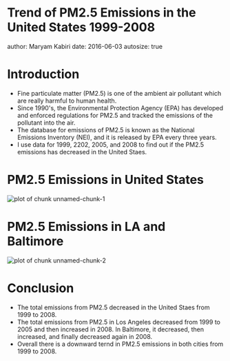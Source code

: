 Trend of PM2.5 Emissions in the United States 1999-2008
========================================================
author: Maryam Kabiri
date: 2016-06-03
autosize: true


Introduction
============= 
- Fine particulate matter (PM2.5) is one of the ambient air pollutant which are really harmful to human health.
- Since 1990's, the Environmental Protection Agency (EPA) has developed and enforced regulations for PM2.5 and tracked the emissions of the pollutant into the air. 
- The database for emissions of PM2.5 is known as the National Emissions Inventory (NEI), and it is released by EPA every three years.
- I use data for 1999, 2202, 2005, and 2008 to find out if the PM2.5 emissions has decreased in the United Staes. 

PM2.5 Emissions in United States 
===========================================
![plot of chunk unnamed-chunk-1](project-figure/unnamed-chunk-1-1.png)

PM2.5 Emissions in LA and Baltimore
===================================
![plot of chunk unnamed-chunk-2](project-figure/unnamed-chunk-2-1.png)

Conclusion
==========

- The total emissions from PM2.5 decreased in the United Staes from 1999 to 2008.
- The total emissions from PM2.5 in Los Angeles decreased from 1999 to 2005 and then increased in 2008. In Baltimore, it decreased, then increased, and finally decreased again in 2008.
- Overall there is a downward ternd in PM2.5 emissions in both cities from 1999 to 2008.
 

